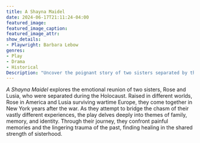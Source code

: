 ```yaml
---
title: A Shayna Maidel
date: 2024-06-17T21:11:24-04:00
featured_image:
featured_image_caption: 
featured_image_attr:
show_details: 
- Playwright: Barbara Lebow
genres:
- Play
- Drama
- Historical
Description: "Uncover the poignant story of two sisters separated by the Holocaust, reunited years later, as they rediscover their bond and confront their past."
---
```

*A Shayna Maidel* explores the emotional reunion of two sisters, Rose and Lusia, who were separated during the Holocaust. Raised in different worlds, Rose in America and Lusia surviving wartime Europe, they come together in New York years after the war. As they attempt to bridge the chasm of their vastly different experiences, the play delves deeply into themes of family, memory, and identity. Through their journey, they confront painful memories and the lingering trauma of the past, finding healing in the shared strength of sisterhood.